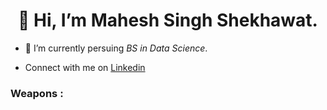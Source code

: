 <h1 align="center">👋 Hi, I’m Mahesh Singh Shekhawat.</h1>

- 🌱 I’m currently persuing *BS in Data Science*.

- Connect with me on <a href="https://www.linkedin.com/in/msr024/" target="_blank">Linkedin</a>

<h3 align="left">Weapons :</h3>
<p align="left"> <a href="https://www.python.org" target="_blank"> <img src="https://qph.cf2.quoracdn.net/main-qimg-28cadbd02699c25a88e5c78d73c7babc" alt="python" height="50
